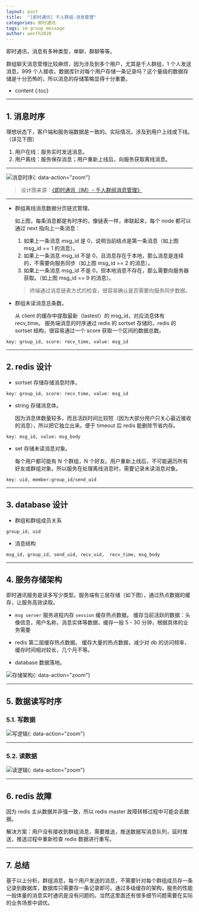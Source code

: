 ```yaml
---
layout: post
title:  "[即时通讯] 千人群组-消息管理"
categories: 即时通讯
tags: im group message
author: wenfh2020
--- 
```


即时通讯，消息有多种类型，单聊，群聊等等。

群组聊天消息管理比较麻烦，因为涉及到多个用户，尤其是千人群组，1 个人发送消息，999 个人接收，数据库针对每个用户存储一条记录吗？这个量级的数据存储是十分恐怖的，所以消息的存储策略显得十分重要。




* content
{:toc}

---

## 1. 消息时序

理想状态下，客户端和服务端数据是一致的。实际情况，涉及到用户上线或下线。（详见下图）

1. 用户在线：服务实时发送消息。
2. 用户离线：服务保存消息；用户重新上线后，向服务获取离线消息。

---

![消息时序](/images/2020/2020-02-25-08-14-15.png){: data-action="zoom"}

> 设计图来源：[《即时通讯（IM）- 千人群组消息管理》](https://www.processon.com/apps/5dbb0ac4e4b0ea86c41ca550)

---

* 群组离线消息数据分页链式管理。

   如上图，每条消息都是有时序的，像链表一样，串联起来，每个 node 都可以通过 next 指向上一条消息：
   1. 如果上一条消息 msg_id 是  0，说明当前结点是第一条消息（如上图 msg_id == 1 的消息）。
   2. 如果上一条消息 msg_id 不是 0，且消息存在于本地，那么消息是连续的，不需要向服务同步（如上图 msg_id == 2 的消息）。
   3. 如果上一条消息 msg_id 不是 0，但本地消息不存在，那么需要向服务器获取。（如上图 msg_id == 9 的消息）。
   > 终端通过消息链表方式的检查，很容易确认是否需要向服务同步数据。

* 群组未读消息总条数。

   从 client 的缓存中提取最新（lastest）的 msg_id，对应消息体有 recv_time。
   服务端消息的时序通过 redis 的 sortset 存储的，redis 的 sortset 结构，很容易通过一个 score 获取一个区间的数据总数。

```shell
key: group_id, score: recv_time, value: msg_id
```

---

## 2. redis 设计

* sortset 存储存储消息时序。

```shell
key: group_id, score: recv_time, value: msg_id
```

* string 存储消息体。

  因为消息体数量较多，而且活跃时间比较短（因为大部分用户只关心最近接收的消息），所以把它独立出来。便于 timeout 后 redis 能删除节省内存。

```shell
key: msg_id, value: msg_body
```

* set 存储未读消息对象。

  每个用户都可能有 N 个群组，N 个好友。用户重新上线后，不可能遍历所有好友或群组对象。所以服务在处理离线消息时，需要记录未读消息对象。

```shell
key: uid, member:group_id/send_uid
```

---

## 3. database 设计

* 群组和群组成员关系

```shell
group_id, uid
```

* 消息结构

```shell
msg_id, group_id, send_uid, recv_uid,  recv_time, msg_body
```

---

## 4. 服务存储架构

即时通讯服务是读多写少类型。服务端有三层存储（如下图），通过热点数据的缓存，让服务高效读取。

* `msg server` 服务进程内存 `session` 缓存热点数据。
   缓存当前活跃的数据：头像信息，用户名称，消息实体等数据，缓存一般 5 - 30 分钟，根据具体的业务需要

* redis 第二层缓存热点数据。
   缓存大量的热点数据，减少对 db 的访问频率，缓存时间相对较长，几个月不等。

* database 数据落地。

![存储架构](/images/2020/2020-02-25-08-16-18.png){: data-action="zoom"}

---

## 5. 数据读写时序

### 5.1. 写数据

![写逻辑](/images/2020/2020-02-25-08-16-44.png){: data-action="zoom"}

---

### 5.2. 读数据

![读逻辑](/images/2020/2020-02-25-08-17-14.png){: data-action="zoom"}

---

## 6. redis 故障

因为 redis 主从数据并非强一致，所以 redis master 故障转移过程中可能会丢数据。

解决方案：用户没有接收到群组消息，需要推送，推送数据写消息队列，延时推送，推送过程中重新检查 redis 数据进行重写。

---

## 7. 总结

基于以上分析，群组消息，每个用户发送的消息，不需要针对每个群组成员存一条记录到数据库，数据库只需要存一条记录即可。通过多级缓存的架构，服务的性能一般体量的消息实时通讯是没有问题的。当然这里面还有很多细节问题需要在实际的业务场景中调优。
